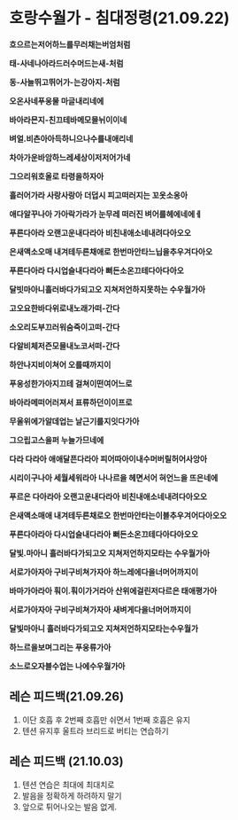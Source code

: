 # 호랑수월가 - 침대정령(21.09.22)

**흐으르는저어하느를무러채는버엄처럼**

**태-사네나아라드러수머드는새-처럼**

**동-사늘뛰고뛰어가-는강아지-처럼**

**오온사네푸웅물 마글내리네에**

**바아라믄지-친끄테바메모믈뉘이이네**

**벼얼.비츤아아득하니으나수를내애리네**

**차아가운바암하느레세상이저저어가네**

**그으리워호올로 타령을하자아**

**흘러어가라 사랑사랑아 더덥시 피고떠러지는 꼬옷소옹아**

**애다알꾸나아 가아락가라가 눈무레 떠러진 벼어를헤에네에ㅔ**

**푸른다아라 오랜고운내다라아 비친내애소네내려다아오오**

**은새액소오매 내겨테두른채애로 한번마안타느닙을추우겨다아오**

**푸른다아라 다시업슬내다라아 뻐든소온끄테다아다아오**

**달빗마아니흘러바다가되고오 지쳐저언하지못하는 수우월가아**



**고오요한바다위로내노래가떠-간다**

**소오리도부끄러워숨죽이고떠-간다**

**다알비체저즌모믈내노코서떠-간다**

**하안나지비이쳐어 오를때까지이**

**푸웅성한가아지끄테 걸쳐이떤여어느로**

**바아라메떠어러져서 표류하던이이프로**

**무울위에가알데업는 날근기를지잇다가아**

**그으립고스을퍼 누늘가므네에**

**다라 다라아 애애달픈다라아 피어따아이내수머버릴허어사앙아**

**시리이구나아 세월세워라아 나나르을 헤면서어 혀언느을 뜨은네에**

**푸르은 다아라아 오랜고운내다라아 비친내애소네내려다아오오**

**은새액소매애 내겨테두른채로오 한번마안타는이블추우겨어다아오오**

**푸른다아라아 다시업슬내다라아 뻐든소온끄테다아다아오오**

**달빛.마아니 흘러바다가되고오 지쳐저언하지모타는 수우월가아**



**서로가아자아 구비구비쳐가자아 하느레에다을너머어까지이**

**바마가아라아 훠이.훠이가거라아 산위에걸린저다르은 태애평가아**

**서로가아자아 구비구비쳐가자아 새벼게다을너머어까지이**

**달빛마아니 흘러바다가되고오 지쳐저언하지모타는수우월가**

**하느르을보며그리는 푸웅류가아**

**소느로오자블수업는 나에수우월가아**



## 레슨 피드백(21.09.26)

1. 이단 호흡 후 2번째 호흡만 쉬면서 1번째 호흡은 유지
2. 텐션 유지후 울트라 브리드로 버티는 연습하기



## 레슨 피드백 (21.10.03)

1. 텐션 연습은 최대에 최대치로
2. 발음을 정확하게 하려하지 말기
3. 앞으로 튀어나오는 발음 없게.
